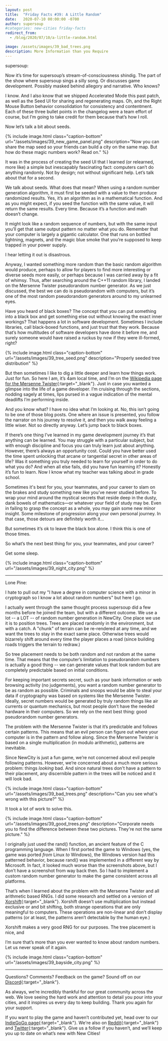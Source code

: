 ```yaml
---
layout: post
title:  "Friday Facts #39: A Little Random"
date:   2020-07-10 00:00:00 -0700
author: supersoup
#categories: new-cities friday-facts
redirect_from:
  - /blog/2020/07/10/a-little-random.html

image: /assets/images/39_bad_trees.png
description: More Information than you Require
---
```


supersoup:

Now it’s time for supersoup’s stream-of-consciousness shindig. The part of the show where supersoup sings a silly song. Or discusses game development. Possibly masked behind allegory and narrative. Who knows? 

I know. And I also know that we shipped Accelerated Mode this past patch, as well as the Seed UI for sharing and regenerating maps. Oh, and the Right Mouse Button behavior consolidation for consistency and contentment. Each of these three bullet points in the changelog were a team effort of course, but I’m going to take credit for them because that’s how I roll. 

Now let’s talk a bit about seeds.

{% include image.html class="caption-bottom"
  url="/assets/images/39_new_game_panel.png"
  description="Now you can share the map seed so your friends can build a city on the same map. But how do these magic numbers work? Read on."
%}

It was in the process of creating the seed UI that I learned (or relearned, more like) a simple but inescapably fascinating fact: computers can’t do anything randomly. Not by design; not without significant help. Let’s talk about that for a second. 

We talk about seeds. What does that mean? When using a random number generation algorithm, it must first be seeded with a value to then produce randomized results. Yes, it’s an algorithm as in a mathematical function. And as you might expect, if you seed the function with the same value, it will return the same results. Every time. Because it’s a function and math doesn’t change. 

It might look like a random sequence of numbers, but with the same input you’ll get that same output pattern no matter what you do. Remember that your computer is largely a gigantic calculator. One that runs on bottled lightning, magnets, and the magic blue smoke that you’re supposed to keep trapped in your power supply.

I hear letting it out is disastrous. 

Anyway, I wanted something more random than the basic random algorithm would produce, perhaps to allow for players to find more interesting or diverse seeds more easily, or perhaps because I was carried away by a fit of whimsy. Thus, after searching around the C++11 random library, I landed on the Mersenne Twister pseudorandom number generator. As we just discussed, the best we can do is pseudorandom with computers, but it’s one of the most random pseudorandom generators around to my unlearned eyes. 

Have you heard of black boxes? The concept that you can put something into a black box and get something else out without knowing the exact inner workings? That happens a lot in software development. Sometimes I include libraries, call black-boxed functions, and just trust that they work. Because that’s how multitudes of software developers have done it before me, and surely someone would have raised a ruckus by now if they were ill-formed, right? 

{% include image.html class="caption-bottom"
  url="/assets/images/39_tree_seed.png"
  description="Properly seeded tree distribution"
%}

But then sometimes I like to dig a little deeper and learn how things work. Just for fun. 
So here I am, it’s 4am local time, and I’m on the [Wikipedia page for the Mersenne Twister]{:target="_blank"}. Just in case you wanted a glimpse into the life of a game developer. I’m cruising through the sections, nodding sagely at times, lips pursed in a vague indication of the mental deadlifts I’m performing inside. 

And you know what? I have no idea what I’m looking at. No, this isn’t going to be one of those blog posts. One where an issue is presented, you follow the narrator on his journey to resolve it, and then you walk away feeling a little wiser. Not so directly anyway. Let’s jump back to black boxes. 

If there’s one thing I’ve learned in my game development journey it’s that anything can be learned. You may struggle with a particular subject, but with enough discipline and focus you can truly learn just about anything. However, there’s always an opportunity cost. Could you have better used the time spent unlocking that arcane or tangential secret in other areas of life? Was it something you truly needed to learn for yourself in order to do what you do? And when all else fails, did you have fun learning it? Honestly it’s fun to learn. Now I know what my teacher was talking about in grade school. 

Sometimes it's best for you, your teammates, and your career to slam on the brakes and study something new like you’ve never studied before. To wrap your mind around the mystical secrets that reside deep in the dusty, dank bowels of mathematics—or whatever your field of study may be. Even in failing to grasp the concept as a whole, you may gain some new minor insight. Some milestone of progression along your own personal journey. In that case, those detours are definitely worth it... 

But sometimes it’s ok to leave the black box alone. I think this is one of those times.

So what’s the next best thing for you, your teammates, and your career? 

Get some sleep. 

{% include image.html class="caption-bottom"
  url="/assets/images/39_night_city.png"
%}

---

Lone Pine: 

I hate to pull out my "I have a degree in computer science with a minor in cryptograph so I know a lot about random numbers" but here I go.

I actually went through the same thought process supersoup did a few months before he joined the team, but with a different outcome. We use a lot -- a LOT -- of random number generation in NewCity. One place we use it is to position trees. Trees are placed randomly in the environment, but with a catch. A "chunk" of terrain can be re-rendered at any time, and we want the trees to stay in the exact same place. Otherwise trees would bizarrely shift around every time the player places a road (since building roads triggers the terrain to redraw.)

So tree placement needs to be both random and not random at the same time. That means that the computer’s limitation to pseudorandom numbers is actually a good thing -- we can generate values that look random but are completely predictable based on initial conditions. 

For keeping important secrets secret, such as your bank information or web browsing activity (no judgements), you want a random number generator to be as random as possible. Criminals and snoops would be able to steal your data if cryptography was based on systems like the Mersenne Twister. Ideally, secret numbers would be generated by truly random things like air currents or quantum mechanics, but most people don’t have the needed hardware in their computers. So we rely on the next best thing: good pseudorandom number generators.

The problem with the Mersenne Twister is that it’s predictable and follows certain patterns. This means that an evil person can figure out where your computer is in the pattern and follow along. Since the Mersenne Twister is based on a single multiplication (in modulo arithmetic), patterns are inevitable. 

Since NewCity is just a fun game, we’re not concerned about evil people following patterns. However, we’re concerned about a much more serious problem: things *looking* bad. And since natural trees don't have a pattern to their placement, any discernible pattern in the trees will be noticed and it will look bad.

{% include image.html class="caption-bottom"
  url="/assets/images/39_bad_trees.png"
  description="Can you see what's wrong with this picture?"
%}

It took a lot of work to solve this.

{% include image.html class="caption-bottom"
  url="/assets/images/39_good_trees.png"
  description="Corporate needs you to find the difference between these two pictures. They're not the same picture."
%}

I originally just used the rand() function, an ancient feature of the C programming language. When I first ported the game to Windows (yes, the game was ported *from* Linux *to* Windows), the Windows version had this patterned behavior, because rand() was implemented in a different way by Microsoft. In fact, it looked much worse than the screenshots above, but I don’t have a screenshot from way back then. So I had to implement a custom random number generator to make the game consistent across all platforms.

That’s when I learned about the problem with the Mersenne Twister and all arithmetic based RNGs. I did some research and settled on a version of [Xorshift]{:target="_blank"}. Xorshift doesn’t use multiplication but instead exclusive or and bit shifting, both strange operations that are only meaningful to computers. These operations are non-linear and don’t display patterns (or at least, the patterns aren’t detectable by the human eye.) 

Xorshift makes a very good RNG for our purposes. The tree placement is nice, and 

I’m sure that’s more than you ever wanted to know about random numbers. Let us never speak of it again.

{% include image.html class="caption-bottom"
  url="/assets/images/39_bayside_city.png"
%}

---

Questions? Comments? Feedback on the game? Sound off on our [Discord]{:target="_blank"}.

As always, we’re incredibly thankful for our great community across the web. We love seeing the hard work and attention to detail you pour into your cities, and it inspires us every day to keep building. Thank you again for your support.

If you want to play the game and haven’t contributed yet, head over to our [IndieGoGo page]{:target="_blank"}. We're also on [Reddit]{:target="_blank"} and [Twitter]{:target="_blank"}. Give us a follow if you haven’t, and we’ll keep you up to date on what’s new with New Cities!

[Lone Pine Games Twitch]: https://www.twitch.tv/lonepinegames
[Discord]:  http://discord.gg/cz6t4J5
[IndieGoGo page]: https://igg.me/at/new-cities
[Reddit]: https://www.reddit.com/r/New_Cities
[Twitter]: https://twitter.com/lone_pine_games
[Wikipedia page for the Mersenne Twister]: https://en.wikipedia.org/wiki/Mersenne_Twister
[Xorshift]: https://en.wikipedia.org/wiki/Xorshift


